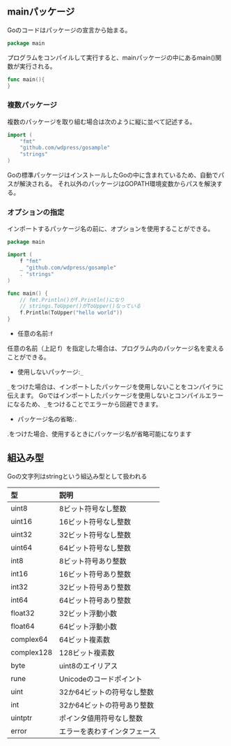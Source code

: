 ## mainパッケージ
Goのコードはパッケージの宣言から始まる。

```.go
package main
```

プログラムをコンパイルして実行すると、mainパッケージの中にあるmain()関数が実行される。

```main.go
func main(){
}
```


### 複数パッケージ
複数のパッケージを取り組む場合は次のように縦に並べて記述する。
```.go
import (
    "fmt"
    "github.com/wdpress/gosample"
    "strings"
)
```
Goの標準パッケージはインストールしたGoの中に含まれているため、自動でパスが解決される。
それ以外のパッケージはGOPATH環境変数からパスを解決する。

### オプションの指定
インポートするパッケージ名の前に、オプションを使用することができる。
```.go
package main

import (
    f "fmt"
    _ "github.com/wdpress/gosample"
    . "strings"
)

func main() {
    // fmt.Println()がf.Println()になり
    // strings.ToUpper()がToUpper()なっている
    f.Println(ToUpper("hello world"))
}
```
+ 任意の名前:`f`

任意の名前（上記 f）を指定した場合は、プログラム内のパッケージ名を変えることができる。

+ 使用しないパッケージ:`_`

`_`をつけた場合は、インポートしたパッケージを使用しないことをコンパイラに伝えます。
Goではインポートしたパッケージを使用しないとコンパイルエラーになるため、`_`をつけることでエラーから回避できます。

+ パッケージ名の省略:`.`

.をつけた場合、使用するときにパッケージ名が省略可能になります

## 組込み型
Goの文字列はstringという組込み型として扱われる

|  型 | 説明 |
|  :------ | :------ |
|  uint8 | 8ビット符号なし整数 |
|  uint16 | 16ビット符号なし整数 |
|  uint32 | 32ビット符号なし整数 |
|  uint64 | 64ビット符号なし整数 |
|  int8 | 8ビット符号あり整数 |
|  int16 | 16ビット符号あり整数 |
|  int32 | 32ビット符号あり整数 |
|  int64 | 64ビット符号あり整数 |
|  float32 | 32ビット浮動小数 |
|  float64 | 64ビット浮動小数 |
|  complex64 | 64ビット複素数 |
|  complex128 | 128ビット複素数 |
|  byte | uint8のエイリアス |
|  rune | Unicodeのコードポイント |
|  uint | 32か64ビットの符号なし整数 |
|  int | 32か64ビットの符号あり整数 |
|  uintptr | ポインタ値用符号なし整数 |
|  error | エラーを表わすインタフェース |
